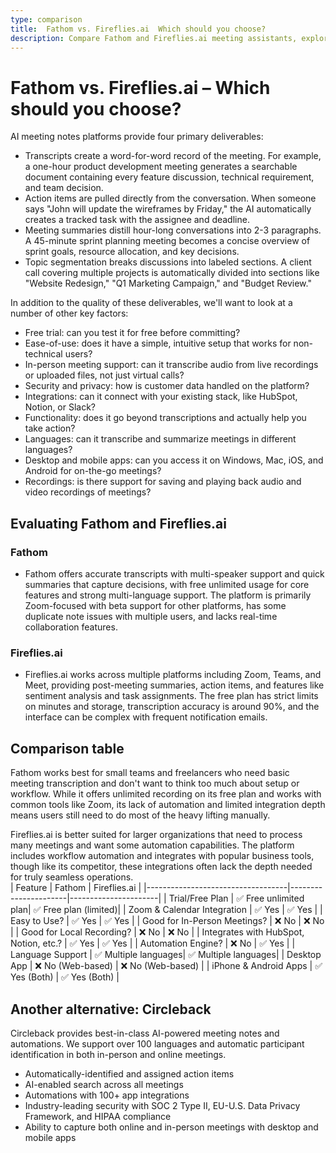 ```yaml
---
type: comparison
title:  Fathom vs. Fireflies.ai  Which should you choose?
description: Compare Fathom and Fireflies.ai meeting assistants, explore their key features, pricing, and discover Circleback as an alternative solution for your meeting needs.
---
```


# Fathom vs. Fireflies.ai – Which should you choose?  
AI meeting notes platforms provide four primary deliverables:  
  
* Transcripts create a word-for-word record of the meeting. For example, a one-hour product development meeting generates a searchable document containing every feature discussion, technical requirement, and team decision.  
* Action items are pulled directly from the conversation. When someone says "John will update the wireframes by Friday," the AI automatically creates a tracked task with the assignee and deadline.  
* Meeting summaries distill hour-long conversations into 2-3 paragraphs. A 45-minute sprint planning meeting becomes a concise overview of sprint goals, resource allocation, and key decisions.  
* Topic segmentation breaks discussions into labeled sections. A client call covering multiple projects is automatically divided into sections like "Website Redesign," "Q1 Marketing Campaign," and "Budget Review."  
  
In addition to the quality of these deliverables, we'll want to look at a number of other key factors:  
  
* Free trial: can you test it for free before committing?  
* Ease-of-use: does it have a simple, intuitive setup that works for non-technical users?  
* In-person meeting support: can it transcribe audio from live recordings or uploaded files, not just virtual calls?  
* Security and privacy: how is customer data handled on the platform?  
* Integrations: can it connect with your existing stack, like HubSpot, Notion, or Slack?  
* Functionality: does it go beyond transcriptions and actually help you take action?  
* Languages: can it transcribe and summarize meetings in different languages?  
* Desktop and mobile apps: can you access it on Windows, Mac, iOS, and Android for on-the-go meetings?  
* Recordings: is there support for saving and playing back audio and video recordings of meetings?    
## Evaluating Fathom and Fireflies.ai  
### Fathom
* Fathom offers accurate transcripts with multi-speaker support and quick summaries that capture decisions, with free unlimited usage for core features and strong multi-language support. The platform is primarily Zoom-focused with beta support for other platforms, has some duplicate note issues with multiple users, and lacks real-time collaboration features.

### Fireflies.ai
* Fireflies.ai works across multiple platforms including Zoom, Teams, and Meet, providing post-meeting summaries, action items, and features like sentiment analysis and task assignments. The free plan has strict limits on minutes and storage, transcription accuracy is around 90%, and the interface can be complex with frequent notification emails.  
## Comparison table    
Fathom works best for small teams and freelancers who need basic meeting transcription and don't want to think too much about setup or workflow. While it offers unlimited recording on its free plan and works with common tools like Zoom, its lack of automation and limited integration depth means users still need to do most of the heavy lifting manually.

Fireflies.ai is better suited for larger organizations that need to process many meetings and want some automation capabilities. The platform includes workflow automation and integrates with popular business tools, though like its competitor, these integrations often lack the depth needed for truly seamless operations.  
| Feature                           | Fathom               | Fireflies.ai         |
|-----------------------------------|----------------------|----------------------|
| Trial/Free Plan                   | ✅ Free unlimited plan| ✅ Free plan (limited)|
| Zoom & Calendar Integration       | ✅ Yes               | ✅ Yes               |
| Easy to Use?                      | ✅ Yes               | ✅ Yes               |
| Good for In-Person Meetings?      | ❌ No                | ❌ No                |
| Good for Local Recording?         | ❌ No                | ❌ No                |
| Integrates with HubSpot, Notion, etc.? | ✅ Yes           | ✅ Yes               |
| Automation Engine?                | ❌ No                | ✅ Yes               |
| Language Support                  | ✅ Multiple languages| ✅ Multiple languages|
| Desktop App                       | ❌ No (Web-based)    | ❌ No (Web-based)    |
| iPhone & Android Apps             | ✅ Yes (Both)        | ✅ Yes (Both)        |  
## Another alternative: Circleback  
Circleback provides best-in-class AI-powered meeting notes and automations. We support over 100 languages and automatic participant identification in both in-person and online meetings.  
  
* Automatically-identified and assigned action items  
* AI-enabled search across all meetings  
* Automations with 100+ app integrations  
* Industry-leading security with SOC 2 Type II, EU-U.S. Data Privacy Framework, and HIPAA compliance  
* Ability to capture both online and in-person meetings with desktop and mobile apps  